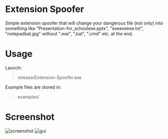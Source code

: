 # Extension Spoofer
Simple extension spoofer that will change your dangerous file (not only) into something like "Presentation-for_schoolexe.pptx", "exeexeexe.txt", "notepadbat.jpg" without ".exe", ".bat", ".cmd" etc. at the end.

# Usage
Launch:
> release/Extension-Spoofer.exe

Example files are stored in:
> examples/

# Screenshot
![screenshot](https://i.imgur.com/hTKyrO6.png)
![gui](https://i.imgur.com/w5JSjeO.png)
 

